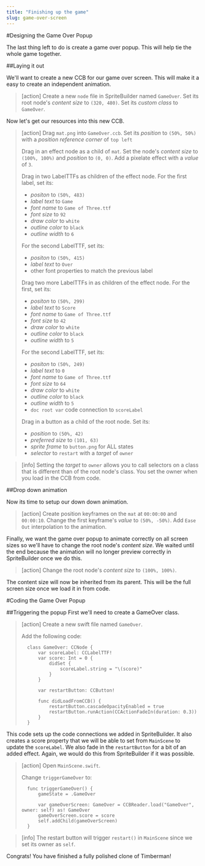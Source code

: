 ```yaml
---
title: "Finishing up the game"
slug: game-over-screen
---     
```


#Designing the Game Over Popup

The last thing left to do is create a game over popup. This will help tie the whole game together.

##Laying it out

We'll want to create a new CCB for our game over screen. This will make it a easy to create an independent animation.

> [action]
> Create a new `node` file in SpriteBuilder named `GameOver`. Set its root node's *content size* to `(320, 480)`. Set its *custom class* to `GameOver`.

Now let's get our resources into this new CCB.

> [action]
> Drag `mat.png` into `GameOver.ccb`. Set its *position* to `(50%, 50%)` with a *position reference corner* of `top left`
> 
> Drag in an effect node as a child of `mat`. Set the node's *content size* to `(100%, 100%)` and *position* to `(0, 0)`. Add a pixelate effect with a *value* of `3`.
> 
> Drag in two LabelTTFs as children of the effect node. For the first label, set its:
> 
> - *positon* to `(50%, 483)`
> - *label text* to `Game`
> - *font name* to `Game of Three.ttf`
> - *font size* to `92`
> - *draw color* to `white`
> - *outline color* to `black`
> - *outline width* to `6`
> 
> For the second LabelTTF, set its:
> 
> - *positon* to `(50%, 415)`
> - *label text* to `Over`
> - other font properties to match the previous label
> 
> Drag two more LabelTTFs in as children of the effect node. For the first, set its:
> 
> - *positon* to `(50%, 299)`
> - *label text* to `Score`
> - *font name* to `Game of Three.ttf`
> - *font size* to `42`
> - *draw color* to `white`
> - *outline color* to `black`
> - *outline width* to `5`
> 
> For the second LabelTTF, set its:
> 
> - *positon* to `(50%, 249)`
> - *label text* to `0`
> - *font name* to `Game of Three.ttf`
> - *font size* to `64`
> - *draw color* to `white`
> - *outline color* to `black`
> - *outline width* to `5`
> - `doc root var` code connection to `scoreLabel`
> 
> Drag in a button as a child of the root node. Set its:
> 
> - *position* to `(50%, 42)`
> - *preferred size* to `(101, 63)`
> - *sprite frame* to `button.png` for ALL states
> - *selector* to `restart` with a *target* of `owner`

> [info]
> Setting the *target* to `owner` allows you to call selectors on a class that is different than of the root node's class. You set the owner when you load in the CCB from code.

##Drop down animation

Now its time to setup our down down animation.

> [action]
> Create position keyframes on the `mat` at `00:00:00` and `00:00:10`. Change the first keyframe's *value* to `(50%, -50%)`. Add `Ease Out` interpolation to the animation.

Finally, we want the game over popup to animate correctly on all screen sizes so we'll have to change the root node's *content size*. We waited until the end because the animation will no longer preview correctly in SpriteBuilder once we do this.

> [action]
> Change the root node's *content size* to `(100%, 100%)`.

The content size will now be inherited from its parent. This will be the full screen size once we load it in from code.

#Coding the Game Over Popup

##Triggering the popup
First we'll need to create a GameOver class. 

> [action]
> Create a new swift file named `GameOver`.
> 
> Add the following code:
> 
>       class GameOver: CCNode {
>           var scoreLabel: CCLabelTTF!
>           var score: Int = 0 {
>               didSet {
>                   scoreLabel.string = "\(score)"
>               }
>           }
> 
>           var restartButton: CCButton!
> 
>           func didLoadFromCCB() {
>               restartButton.cascadeOpacityEnabled = true
>               restartButton.runAction(CCActionFadeIn(duration: 0.3))
>           }
>       }

This code sets up the code connections we added in SpriteBuilder. It also creates a score property that we will be able to set from `MainScene` to update the `scoreLabel`. We also fade in the `restartButton` for a bit of an added effect. Again, we would do this from SpriteBuilder if it was possible.

> [action]
> Open `MainScene.swift`.
> 
> Change `triggerGameOver` to:
> 
>       func triggerGameOver() {
>           gameState = .GameOver
>
>           var gameOverScreen: GameOver = CCBReader.load("GameOver", owner: self) as! GameOver
>           gameOverScreen.score = score
>           self.addChild(gameOverScreen)
>       }

> [info]
> The restart button will trigger `restart()` in `MainScene` since we set its owner as `self`.

Congrats! You have finished a fully polished clone of Timberman!